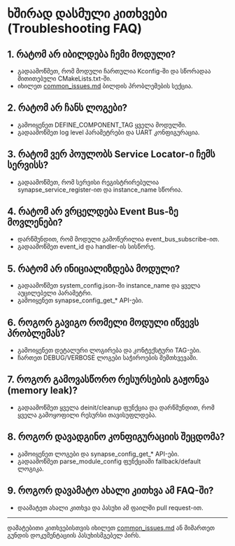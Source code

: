 # ხშირად დასმული კითხვები (Troubleshooting FAQ)

## 1. რატომ არ იბილდება ჩემი მოდული?
- გადაამოწმეთ, რომ მოდული ჩართულია Kconfig-ში და სწორადაა მითითებული CMakeLists.txt-ში.
- იხილეთ [common_issues.md](common_issues.md) ბილდის პრობლემების სექცია.

## 2. რატომ არ ჩანს ლოგები?
- გამოიყენეთ DEFINE_COMPONENT_TAG ყველა მოდულში.
- გადაამოწმეთ log level პარამეტრები და UART კონფიგურაცია.

## 3. რატომ ვერ პოულობს Service Locator-ი ჩემს სერვისს?

- გადაამოწმეთ, რომ სერვისი რეგისტრირებულია synapse_service_register-ით და instance_name სწორია.

## 4. რატომ არ ვრცელდება Event Bus-ზე მოვლენები?

- დარწმუნდით, რომ მოდული გამოწერილია event_bus_subscribe-ით.
- გადაამოწმეთ event_id და handler-ის სისწორე.

## 5. რატომ არ ინიციალიზდება მოდული?

- გადაამოწმეთ system_config.json-ში instance_name და ყველა აუცილებელი პარამეტრი.
- გამოიყენეთ synapse_config_get_* API-ები.

## 6. როგორ გავიგო რომელი მოდული იწვევს პრობლემას?

- გამოიყენეთ დეტალური ლოგირება და კონტექსტური TAG-ები.
- ჩართეთ DEBUG/VERBOSE ლოგები საჭიროების შემთხვევაში.

## 7. როგორ გამოვასწორო რესურსების გაჟონვა (memory leak)?

- გადაამოწმეთ ყველა deinit/cleanup ფუნქცია და დარწმუნდით, რომ ყველა გამოყოფილი რესურსი თავისუფლდება.

## 8. როგორ დავადგინო კონფიგურაციის შეცდომა?

- გამოიყენეთ ლოგები და synapse_config_get_* API-ები.
- გადაამოწმეთ parse_module_config ფუნქციაში fallback/default ლოგიკა.

## 9. როგორ დავამატო ახალი კითხვა ამ FAQ-ში?
- დაამატეთ ახალი კითხვა და პასუხი ამ ფაილში pull request-ით.

---

დამატებითი კითხვებისთვის იხილეთ [common_issues.md](common_issues.md) ან მიმართეთ გუნდის დოკუმენტაციის პასუხისმგებელ პირს.

